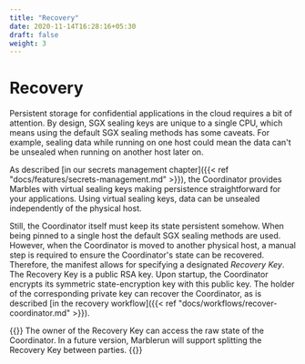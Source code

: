 ```yaml
---
title: "Recovery"
date: 2020-11-14T16:28:16+05:30
draft: false
weight: 3
---
```


# Recovery

Persistent storage for confidential applications in the cloud requires a bit of attention.
By design, SGX sealing keys are unique to a single CPU, which means using the default SGX sealing methods has some caveats.
For example, sealing data while running on one host could mean the data can't be unsealed when running on another host later on.

As described [in our secrets management chapter]({{< ref "docs/features/secrets-management.md" >}}), the Coordinator provides Marbles with virtual sealing keys making persistence straightforward for your applications.
Using virtual sealing keys, data can be unsealed independently of the physical host.

Still, the Coordinator itself must keep its state persistent somehow. When being pinned to a single host the default SGX sealing methods are used. However, when the Coordinator is moved to another physical host, a manual step is required to ensure the Coordinator's state can be recovered.
Therefore, the manifest allows for specifying a designated *Recovery Key*. The Recovery Key is a public RSA key. Upon startup, the Coordinator encrypts its symmetric state-encryption key with this public key. The holder of the corresponding private key can recover the Coordinator, as is described [in the recovery workflow]({{< ref "docs/workflows/recover-coordinator.md" >}}).

{{<note>}}
The owner of the Recovery Key can access the raw state of the Coordinator. In a future version, Marblerun will support splitting the Recovery Key between parties.
{{</note>}}
